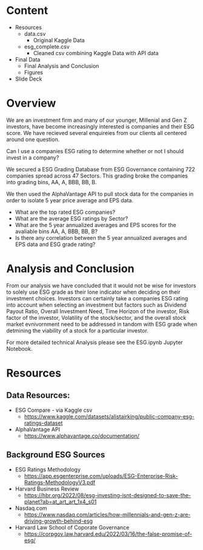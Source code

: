 # Content
* Resources
  * data.csv
    * Original Kaggle Data
  * esg_complete.csv
    * Cleaned csv combining Kaggle Data with API data
* Final Data
  * Final Analysis and Conclusion
  * Figures 
* Slide Deck

# Overview
We are an investment firm and many of our younger, Millenial and Gen Z investors, have become increasingly interested is companies and their ESG score. We have recieved several enquireies from our clients all centered around one question. 

Can I use a companies ESG rating to determine whether or not I should invest in a company?

We secured a ESG Grading Database from ESG Governance containing 722 companies spread across 47 Sectors. This grading broke the companies into grading bins, AA, A, BBB, BB, B. 

We then used the AlphaVantage API to pull stock data for the companies in order to isolate 5 year price average and EPS data.

* What are the top rated ESG companies?
* What are the average ESG ratings by Sector?
* What are the 5 year annualized averages and EPS scores for the avaliable bins AA, A, BBB, BB, B?
* Is there any correlation between the 5 year annualized averages and EPS data and ESG grade rating?

# Analysis and Conclusion
From our analysis we have concluded that it would not be wise for investors to solely use ESG grade as their lone indicator when deciding on their investment choices. Investors can certainly take a companies ESG rating into account when selecting an investment but factors such as Dividend Payout Ratio, Overall Investment Need, Time Horizon of the investor, Risk factor of the investor, Volatility of the stock/sector, and the overall stock market evnivornment need to be addressed in tandom with ESG grade when detmining the viability of a stock for a particular investor. 

For more detailed technical Analysis please see the ESG.ipynb Jupyter Notebook.

# Resources

## Data Resources:
* ESG Compare - via Kaggle csv
  * https://www.kaggle.com/datasets/alistairking/public-company-esg-ratings-dataset
* AlphaVantage API
  * https://www.alphavantage.co/documentation/

## Background ESG Sources
* ESG Ratings Methodology
  * https://app.esgenterprise.com/uploads/ESG-Enterprise-Risk-Ratings-MethodologyV3.pdf
* Harvard Business Review
  * https://hbr.org/2022/08/esg-investing-isnt-designed-to-save-the-planet?ab=at_art_art_1x4_s01
* Nasdaq.com
  * https://www.nasdaq.com/articles/how-millennials-and-gen-z-are-driving-growth-behind-esg
* Harvard Law School of Coporate Governance
  * https://corpgov.law.harvard.edu/2022/03/16/the-false-promise-of-esg/
